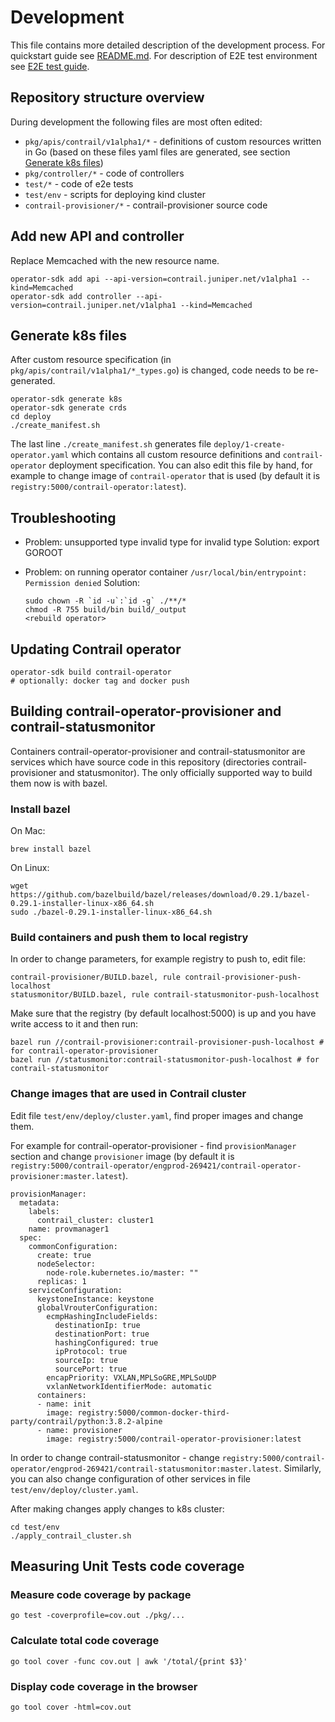 # Development

This file contains more detailed description of the development process. For quickstart guide see [README.md](README.md). For description of E2E test environment see [E2E test guide](test/env/README.md).

## Repository structure overview
During development the following files are most often edited:  
* `pkg/apis/contrail/v1alpha1/*` - definitions of custom resources written in Go (based on these files yaml files are generated, see section  [Generate k8s files](#generate-k8s-files))
* `pkg/controller/*` - code of controllers
* `test/*` - code of e2e tests
* `test/env` - scripts for deploying kind cluster
* `contrail-provisioner/*` - contrail-provisioner source code



## Add new API and controller
Replace Memcached with the new resource name.

    operator-sdk add api --api-version=contrail.juniper.net/v1alpha1 --kind=Memcached
    operator-sdk add controller --api-version=contrail.juniper.net/v1alpha1 --kind=Memcached


## Generate k8s files
After custom resource specification (in `pkg/apis/contrail/v1alpha1/*_types.go`) is changed, code needs to be re-generated.

    operator-sdk generate k8s
    operator-sdk generate crds
    cd deploy
    ./create_manifest.sh

The last line `./create_manifest.sh` generates file `deploy/1-create-operator.yaml` which contains all custom resource definitions and `contrail-operator` deployment specification. You can also edit this file by hand, for example to change image of `contrail-operator` that is used (by default it is `registry:5000/contrail-operator:latest`).

## Troubleshooting

* Problem: unsupported type invalid type for invalid type
  Solution: export GOROOT
* Problem: on running operator container `/usr/local/bin/entrypoint: Permission denied`
  Solution:

      sudo chown -R `id -u`:`id -g` ./**/*
      chmod -R 755 build/bin build/_output
      <rebuild operator>


## Updating Contrail operator
    operator-sdk build contrail-operator
    # optionally: docker tag and docker push

## Building contrail-operator-provisioner and contrail-statusmonitor

Containers contrail-operator-provisioner and contrail-statusmonitor are services which have source code in this repository (directories contrail-provisioner and statusmonitor). The only officially supported way to build them now is with bazel.

### Install bazel
On Mac:

    brew install bazel

On Linux:

    wget https://github.com/bazelbuild/bazel/releases/download/0.29.1/bazel-0.29.1-installer-linux-x86_64.sh
    sudo ./bazel-0.29.1-installer-linux-x86_64.sh


### Build containers and push them to local registry
In order to change parameters, for example registry to push to, edit file:

    contrail-provisioner/BUILD.bazel, rule contrail-provisioner-push-localhost
    statusmonitor/BUILD.bazel, rule contrail-statusmonitor-push-localhost

Make sure that the registry (by default localhost:5000) is up and you have write access to it and then run:

    bazel run //contrail-provisioner:contrail-provisioner-push-localhost # for contrail-operator-provisioner
    bazel run //statusmonitor:contrail-statusmonitor-push-localhost # for contrail-statusmonitor


### Change images that are used in Contrail cluster
Edit file `test/env/deploy/cluster.yaml`, find proper images and change them.  
  
For example for contrail-operator-provisioner - find `provisionManager` section and change `provisioner` image (by default it is `registry:5000/contrail-operator/engprod-269421/contrail-operator-provisioner:master.latest`).  

    provisionManager:
      metadata:
        labels:
          contrail_cluster: cluster1
        name: provmanager1
      spec:
        commonConfiguration:
          create: true
          nodeSelector:
            node-role.kubernetes.io/master: ""
          replicas: 1
        serviceConfiguration:
          keystoneInstance: keystone
          globalVrouterConfiguration:
            ecmpHashingIncludeFields:
              destinationIp: true
              destinationPort: true
              hashingConfigured: true
              ipProtocol: true
              sourceIp: true
              sourcePort: true
            encapPriority: VXLAN,MPLSoGRE,MPLSoUDP
            vxlanNetworkIdentifierMode: automatic
          containers:
          - name: init
            image: registry:5000/common-docker-third-party/contrail/python:3.8.2-alpine
          - name: provisioner
            image: registry:5000/contrail-operator-provisioner:latest

In order to change contrail-statusmonitor - change `registry:5000/contrail-operator/engprod-269421/contrail-statusmonitor:master.latest`. Similarly, you can also change configuration of other services in file `test/env/deploy/cluster.yaml`.  

After making changes apply changes to k8s cluster:

    cd test/env
    ./apply_contrail_cluster.sh

## Measuring Unit Tests code coverage

### Measure code coverage by package

    go test -coverprofile=cov.out ./pkg/...

### Calculate total code coverage 

    go tool cover -func cov.out | awk '/total/{print $3}'

### Display code coverage in the browser

    go tool cover -html=cov.out
